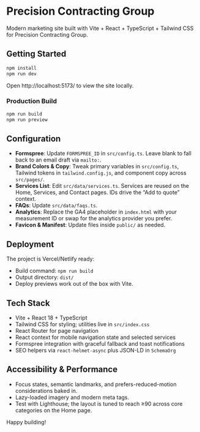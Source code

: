 # Precision Contracting Group

Modern marketing site built with Vite + React + TypeScript + Tailwind CSS for Precision Contracting Group.

## Getting Started

```bash
npm install
npm run dev
```

Open http://localhost:5173/ to view the site locally.

### Production Build

```bash
npm run build
npm run preview
```

## Configuration

- **Formspree**: Update `FORMSPREE_ID` in `src/config.ts`. Leave blank to fall back to an email draft via `mailto:`.
- **Brand Colors & Copy**: Tweak primary variables in `src/config.ts`, Tailwind tokens in `tailwind.config.js`, and component copy across `src/pages/`.
- **Services List**: Edit `src/data/services.ts`. Services are reused on the Home, Services, and Contact pages. IDs drive the “Add to quote” context.
- **FAQs**: Update `src/data/faqs.ts`.
- **Analytics**: Replace the GA4 placeholder in `index.html` with your measurement ID or swap for the analytics provider you prefer.
- **Favicon & Manifest**: Update files inside `public/` as needed.

## Deployment

The project is Vercel/Netlify ready:

- Build command: `npm run build`
- Output directory: `dist/`
- Deploy previews work out of the box with Vite.

## Tech Stack

- Vite + React 18 + TypeScript
- Tailwind CSS for styling; utilities live in `src/index.css`
- React Router for page navigation
- React context for mobile navigation state and selected services
- Formspree integration with graceful fallback and toast notifications
- SEO helpers via `react-helmet-async` plus JSON-LD in `SchemaOrg`

## Accessibility & Performance

- Focus states, semantic landmarks, and prefers-reduced-motion considerations baked in.
- Lazy-loaded imagery and modern meta tags.
- Test with Lighthouse; the layout is tuned to reach ≥90 across core categories on the Home page.

Happy building!
